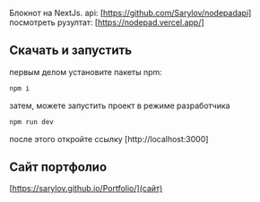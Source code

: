 Блокнот на NextJs.
api: [https://github.com/Sarylov/nodepadapi]
посмотреть рузултат: [https://nodepad.vercel.app/]

## Скачать и запустить

первым делом установите пакеты npm:

```bash
npm i
```

затем, можете запустить проект в режиме разработчика

```bash
npm run dev
```

после этого откройте ссылку [http://localhost:3000]

## Сайт портфолио

[https://sarylov.github.io/Portfolio/](сайт)
